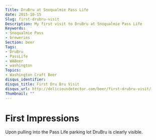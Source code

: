 ```yaml
---
Title: DruBru at Snoqualmie Pass Life
date: 2015-10-15
Slug: first-drubru-visit
Description: My first visit to DruBru at Snoqualmie Pass Life
Keywords:
- Snoqualmie Pass
- breweries
Section: beer
Tags:
- DruBru
- PassLife
- WABeer
- washington
Topics:
- Washington Craft Beer
disqus_identifier:
disqus_title: First Dru Bru Visit
disqus_url: http://deliciousdetector.com/beer/first-drubru-visit/
Thumbnail: ""
---
```


First Impressions
=================
Upon pulling into the Pass Life parking lot DruBru is clearly visible.

